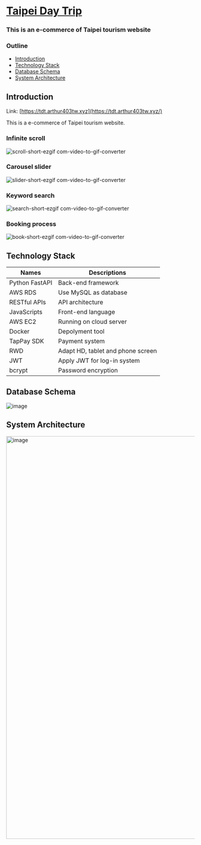 # [Taipei Day Trip](https://tdt.arthur403tw.xyz/)

### This is an e-commerce of Taipei tourism website 

### Outline

- [Introduction](#introduction)
- [Technology Stack](#technology-stack)
- [Database Schema](#database-schema)
- [System Architecture](#system-architecture)

## Introduction

Link: [https://tdt.arthur403tw.xyz](https://tdt.arthur403tw.xyz/)

This is a e-commerce of Taipei tourism website.

### Infinite scroll

![scroll-short-ezgif com-video-to-gif-converter](https://github.com/user-attachments/assets/be3c4e1f-849d-44eb-85f9-cad656504d99)

### Carousel slider

![slider-short-ezgif com-video-to-gif-converter](https://github.com/user-attachments/assets/9423d062-7b67-4323-9bfb-92aeff672c37)

### Keyword search

![search-short-ezgif com-video-to-gif-converter](https://github.com/user-attachments/assets/1e9ceef5-ec5b-4572-ba99-8bb132e22697)

### Booking process

![book-short-ezgif com-video-to-gif-converter](https://github.com/user-attachments/assets/ec7cf14d-c2e0-4aba-9332-d8665c27bdc8)

## Technology Stack

| Names           | Descriptions                         |
| --------------- | ------------------------------------ |
| Python FastAPI  | Back-end framework                   |
| AWS RDS         | Use MySQL as database                |
| RESTful APIs    | API architecture                     |
| JavaScripts     | Front-end language                   |
| AWS EC2         | Running on cloud server              |
| Docker          | Depolyment tool                      |
| TapPay SDK      | Payment system                       |
| RWD             | Adapt HD, tablet and phone screen    |
| JWT             | Apply JWT for log-in system          |
| bcrypt          | Password encryption                  |

## Database Schema

![image](https://github.com/user-attachments/assets/d62238f2-0f72-4785-9784-4385986f328b)

## System Architecture

<img width="1076" alt="image" src="https://github.com/user-attachments/assets/eaae1981-c4c6-44f0-997e-0ba9d88aaa32">
